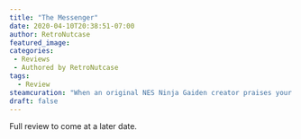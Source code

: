 ```yaml
---
title: "The Messenger"
date: 2020-04-10T20:38:51-07:00
author: RetroNutcase
featured_image: 
categories:
 - Reviews
 - Authored by RetroNutcase
tags:
  - Review
steamcuration: "When an original NES Ninja Gaiden creator praises your 2D Retro Ninja game, you know you've done good. A banger of a soundtrack and hilarious dialogue make it all the better."
draft: false
---
```


Full review to come at a later date.